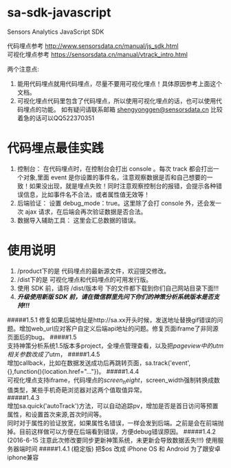 # sa-sdk-javascript

Sensors Analytics JavaScript SDK  

代码埋点参考 http://www.sensorsdata.cn/manual/js_sdk.html  
可视化埋点参考 https://sensorsdata.cn/manual/vtrack_intro.html  

两个注意点:  
1. 能用代码埋点就用代码埋点，尽量不要用可视化埋点！具体原因参考上面这个文档。  
2. 可视化埋点代码里包含了代码埋点，所以使用可视化埋点的话，也可以使用代码埋点的功能。
如有疑问请联系邮箱 shengyonggen@sensorsdata.cn 比较着急的话可以QQ522370351

# 代码埋点最佳实践
1. 控制台： 在代码埋点时，在控制台会打出 console 。每次 track 都会打出一个对象,里面 event 是你设置的事件名，注意观察数据是否和自己想要的一致！如果没出现，就是埋点失败！同时注意观察控制台的报错，会提示各种错误信息，比如事件名不合法，或者属性值无效等！   
2. 后端验证： 设置 debug_mode：true。这里除了会打 console 外，还会发一次 ajax 请求，在后端会再次验证数据是否合法。  
3. 数据导入辅助工具： 这里会汇总数据的错误。  

# 使用说明
1. /product下的是 代码埋点的最新源文件，欢迎提交修改。  
2. /dist下的是 可视化埋点和代码埋点的可用发行版。  
3. 使用 SDK 前，请将 /dist/版本号 下的文件都下载到你们自己网站目录下面!!!  
4. ***升级使用新版 SDK 前，请在微信群里先问下你们的神策分析系统版本是否支持!!!***

#####1.5.1
修复如果后端地址是http://sa.xx开头时候，发送地址替换gif错误的问题。增加web_url应对客户自定义后端api地址的问题。修复页面iframe了非同源页面后的bug。
#####1.5  
支持神策分析系统1.5版本多project，全埋点管理查看，以及把$pageview中的utm相关参数改成了$utm，
#####1.4.5  
增加callback，比如在数据发送成功后再跳转页面，sa.track('event',{},function(){location.href="..."})。
#####1.4.4  
可视化埋点支持iframe，代码埋点的$screen_height，$screen_width强制转换成数值类型，某些手机奇葩浏览器对这两个值取值异常。  
#####1.4.3  
增加sa.quick('autoTrack')方法，可以自动追踪pv，增加是否是首日访问等预置属性，和设置首次来源,首次时间等。  
同时对于属性的验证放宽，如果属性名错误，一样会发到后端。之前是会在前端抛掉。目前这样做可以方便在后端看到错误，方便debug错误原因。
#####1.4.2  (2016-6-15 注意此次修改要同步更新神策系统，未更新会导致数据丢失!!!)
使用服务器端时间
#####1.4.1  (稳定版)
把$os 改成 iPhone OS 和 Android 为了跟安卓iphone兼容



